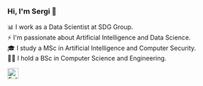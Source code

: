 ### Hi, I'm Sergi 👋

📊 I work as a Data Scientist at SDG Group.  
⚡ I'm passionate about Artificial Intelligence and Data Science.  
🎓 I study a MSc in Artificial Intelligence and Computer Security.  
👨‍💻 I hold a BSc in Computer Science and Engineering.

[<img src="https://raw.githubusercontent.com/Raymo111/Raymo111/master/socials/linkedin.png" height="25em" align="center" alt="Follow me on LinkedIn" title="Follow me on LinkedIn"/>](https://www.linkedin.com/in/sergi-salido-cubero/?locale=en_US)

<!--
**SergiSalido/SergiSalido** is a ✨ _special_ ✨ repository because its `README.md` (this file) appears on your GitHub profile.

Here are some ideas to get you started:

- 🔭 I’m currently working on ...
- 🌱 I’m currently learning ...
- 👯 I’m looking to collaborate on ...
- 🤔 I’m looking for help with ...
- 💬 Ask me about ...
- 📫 How to reach me: ...
- 😄 Pronouns: ...
- ⚡ Fun fact: ...


https://rahuldkjain.github.io/gh-profile-readme-generator/
-->

